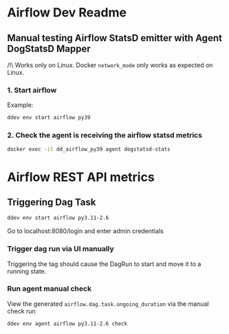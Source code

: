 # Airflow Dev Readme

## Manual testing Airflow StatsD emitter with Agent DogStatsD Mapper
/!\ Works only on Linux. Docker `network_mode` only works as expected on Linux.

### 1. Start airflow

Example:

```bash
ddev env start airflow py39
```

### 2. Check the agent is receiving the airflow statsd metrics

```bash
docker exec -it dd_airflow_py39 agent dogstatsd-stats
```

# Airflow REST API metrics

## Triggering Dag Task
```bash
ddev env start airflow py3.11-2.6
```
Go to localhost:8080/login and enter admin credentials

### Trigger dag run via UI manually
Triggering the tag should cause the DagRun to start and move it to a running state.

### Run agent manual check
View the generated `airflow.dag.task.ongoing_duration` via the manual check run
```bash
ddev env agent airflow py3.11-2.6 check
```
